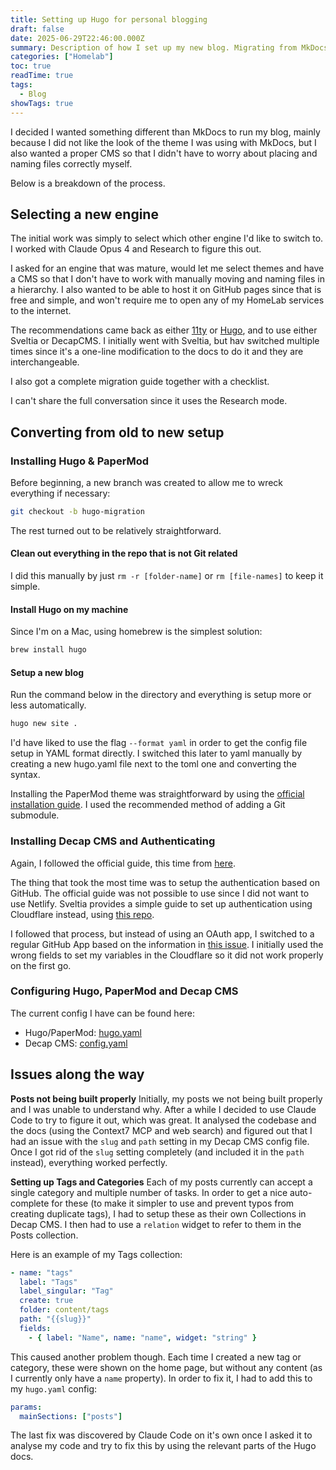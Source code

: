 ```yaml
---
title: Setting up Hugo for personal blogging
draft: false
date: 2025-06-29T22:46:00.000Z
summary: Description of how I set up my new blog. Migrating from MkDocs to Hugo.
categories: ["Homelab"]
toc: true
readTime: true
tags:
  - Blog
showTags: true
---
```


I decided I wanted something different than MkDocs to run my blog, mainly because I did not like the look of the theme I was using with MkDocs, but I also wanted a proper CMS so that I didn't have to worry about placing and naming files correctly myself.

Below is a breakdown of the process.

## Selecting a new engine

The initial work was simply to select which other engine I'd like to switch to. I worked with Claude Opus 4 and Research to figure this out.

I asked for an engine that was mature, would let me select themes and have a CMS so that I don't have to work with manually moving and naming files in a hierarchy. I also wanted to be able to host it on GitHub pages since that is free and simple, and won't require me to open any of my HomeLab services to the internet.

The recommendations came back as either [11ty](https://www.11ty.dev) or [Hugo](https://gohugo.io), and to use either Sveltia or DecapCMS. I initially went with Sveltia, but hav switched multiple times since it's a one-line modification to the docs to do it and they are interchangeable.

I also got a complete migration guide together with a checklist.

I can't share the full conversation since it uses the Research mode.

## Converting from old to new setup

### Installing Hugo & PaperMod

Before beginning, a new branch was created to allow me to wreck everything if necessary:

```bash
git checkout -b hugo-migration
```

The rest turned out to be relatively straightforward.

#### Clean out everything in the repo that is not Git related

I did this manually by just `rm -r [folder-name]` or `rm [file-names]` to keep it simple.

#### Install Hugo on my machine

Since I'm on a Mac, using homebrew is the simplest solution:

```bash
brew install hugo
```

#### Setup a new blog

Run the command below in the directory and everything is setup more or less automatically.

```bash
hugo new site .
```

I'd have liked to use the flag `--format yaml` in order to get the config file setup in YAML format directly. I switched this later to yaml manually by creating a new hugo.yaml file next to the toml one and converting the syntax.

Installing the PaperMod theme was straightforward by using the [official installation guide](https://adityatelange.github.io/hugo-PaperMod/posts/papermod/papermod-installation/). I used the recommended method of adding a Git submodule.

### Installing Decap CMS and Authenticating

Again, I followed the official guide, this time from [here](https://decapcms.org/docs/install-decap-cms/).

The thing that took the most time was to setup the authentication based on GitHub. The official guide was not possible to use since I did not want to use Netlify. Sveltia provides a simple guide to set up authentication using Cloudflare instead, using [this repo](https://github.com/sveltia/sveltia-cms-auth).

I followed that process, but instead of using an OAuth app, I switched to a regular GitHub App based on the information in [this issue](https://github.com/sveltia/sveltia-cms-auth/issues/15).
I initially used the wrong fields to set my variables in the Cloudflare so it did not work properly on the first go.

### Configuring Hugo, PaperMod and Decap CMS

The current config I have can be found here:

- Hugo/PaperMod: [hugo.yaml](https://github.com/cstalhem/cstalhem.github.io/blob/6a3d833636bc1b54b60b0e326636a772ac1d0a2b/hugo.yaml)
- Decap CMS: [config.yaml](https://github.com/cstalhem/cstalhem.github.io/blob/6a3d833636bc1b54b60b0e326636a772ac1d0a2b/static/admin/config.yml)

## Issues along the way

**Posts not being built properly**
Initially, my posts we not being built properly and I was unable to understand why. After a while I decided to use Claude Code to try to figure it out, which was great. It analysed the codebase and the docs (using the Context7 MCP and web search) and figured out that I had an issue with the `slug` and `path` setting in my Decap CMS config file. Once I got rid of the `slug` setting completely (and included it in the `path` instead), everything worked perfectly.

**Setting up Tags and Categories**
Each of my posts currently can accept a single category and multiple number of tasks. In order to get a nice auto-complete for these (to make it simpler to use and prevent typos from creating duplicate tags), I had to setup these as their own Collections in Decap CMS. I then had to use a `relation` widget to refer to them in the Posts collection.

Here is an example of my Tags collection:

```yaml
- name: "tags"
  label: "Tags"
  label_singular: "Tag"
  create: true
  folder: content/tags
  path: "{{slug}}"
  fields:
    - { label: "Name", name: "name", widget: "string" }
```

This caused another problem though. Each time I created a new tag or category, these were shown on the home page, but without any content (as I currently only have a `name` property). In order to fix it, I had to add this to my `hugo.yaml` config:

```yaml
params:
  mainSections: ["posts"]
```

The last fix was discovered by Claude Code on it's own once I asked it to analyse my code and try to fix this by using the relevant parts of the Hugo docs.
